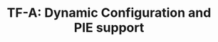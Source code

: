 ---
categories:
- bkk19
description: This is a presentation on Dynamic Configuration and the associated Position
  Independent Executable Support (PIE) in Trusted Firmware-A (TF-A).<br><br>SFO17
  had a BoF session (by Dan Handley) to discuss the implementation plan for dynamic
  configuration in firmware. General agreement was that this is a good feature to
  do and some of the envisaged use-cases were:&nbsp;<br>* Dynamic config of secure
  firmware features<br>* Dynamic firmware config using hardware configuration, security
  policies<br>* Modification of hardware configuration as seen by other software<br>*
  Centralized static firmware configuration etc<br><br>The presentation will focus
  on the implementation of dynamic configuration and how it can be utilized by TF-A
  partners. Some illustrations wherein ARM platforms dynamically configure the firmware
  for functionality and memory savings will also be provided.<br><br>Position Independent
  Executable (PIE) support for TF-A has been a long pending request from TF-A partners.
  The presentation will describe the technical details on how this feature was implemented
  in AArch64 version of TF-A. It will also cover some limitations of the implemented
  `dynamic relocation fixup` code and some code patterns in the firmware which had
  to be changed to simplify the fixup code implementation.
image:
  featured: 'true'
  path: /assets/images/featured-images/bkk19/BKK19-513.png
session_attendee_num: '5'
session_id: BKK19-513
session_room: 'Keynote Room (World Ballroom BC) '
session_slot:
  end_time: '2019-04-05 11:55:00'
  start_time: '2019-04-05 11:30:00'
session_speakers:
- speaker_bio: ''
  speaker_company: Arm
  speaker_image: /assets/images/speakers/placeholder.jpg
  speaker_location: Cambridge
  speaker_name: Soby Mathew
  speaker_position: ARM, Tech Lead Trusted Firmware-A
  speaker_username: soby.mathew
session_track: Security
tag: session
tags:
- Boot Architecture
title: 'TF-A: Dynamic Configuration and PIE support'
---